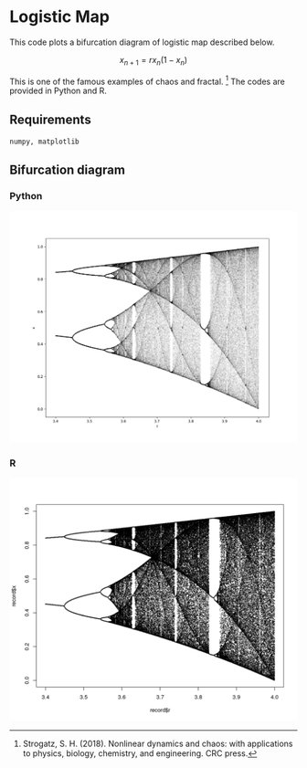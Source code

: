 # Logistic Map
This code plots a bifurcation diagram of logistic map described below.
```math
x_{n+1} = rx_n(1-x_n)
```
This is one of the famous examples of chaos and fractal. [^1] The codes are provided in Python and R.
## Requirements
```
numpy, matplotlib
```
## Bifurcation diagram
### Python
![alt text](Figure_1.png)
### R
![alt text](Figure_2.png)


[^1]:Strogatz, S. H. (2018). Nonlinear dynamics and chaos: with applications to physics, biology, chemistry, and engineering. CRC press.
